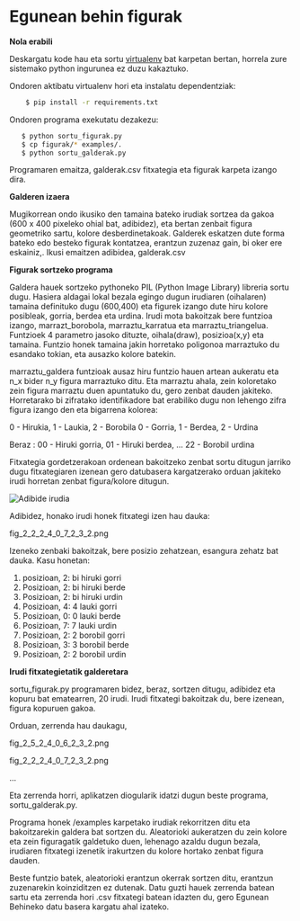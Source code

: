# Egunean behin figurak

**Nola erabili**

Deskargatu kode hau eta sortu [virtualenv](https://virtualenv.pypa.io/en/latest/) bat
karpetan bertan, horrela zure sistemako python ingurunea ez duzu kakaztuko.

Ondoren aktibatu virtualenv hori eta instalatu dependentziak:

```bash
    $ pip install -r requirements.txt
```

Ondoren programa exekutatu dezakezu:

```bash
   $ python sortu_figurak.py
   $ cp figurak/* examples/.
   $ python sortu_galderak.py
```

Programaren emaitza, galderak.csv fitxategia eta figurak karpeta izango dira.

**Galderen izaera**

Mugikorrean ondo ikusiko den tamaina bateko irudiak sortzea da gakoa (600 x 400 pixeleko ohial bat, adibidez), eta bertan zenbait figura geometriko sartu, kolore desberdinetakoak. Galderek eskatzen dute forma bateko edo besteko figurak kontatzea, erantzun zuzenaz gain, bi oker ere eskainiz,. Ikusi emaitzen adibidea, galderak.csv

**Figurak sortzeko programa**

Galdera hauek sortzeko pythoneko PIL (Python Image Library) libreria sortu dugu.
Hasiera aldagai lokal bezala egingo dugun irudiaren (oihalaren) tamaina definituko dugu (600,400) eta figurek izango dute hiru kolore posibleak, gorria, berdea eta urdina.
Irudi mota bakoitzak bere funtzioa izango, marrazt_borobola, marraztu_karratua eta marraztu_triangelua.
Funtzioek 4 parametro jasoko dituzte, oihala(draw), posizioa(x,y) eta tamaina.
Funtzio honek tamaina jakin horretako poligonoa marraztuko du esandako tokian, eta ausazko kolore batekin.

marraztu_galdera funtzioak ausaz hiru funtzio hauen artean aukeratu eta n_x bider n_y figura marraztuko ditu.
Eta marraztu ahala, zein koloretako zein figura marraztu duen apuntatuko du, gero zenbat dauden jakiteko.
Horretarako bi zifratako identifikadore bat erabiliko dugu non lehengo zifra figura izango den eta bigarrena kolorea:

0 - Hirukia, 1 - Laukia, 2 - Borobila
0 - Gorria, 1 - Berdea, 2 - Urdina

Beraz :
00 - Hiruki gorria,
01 - Hiruki berdea,
...
22 - Borobil urdina

Fitxategia gordetzerakoan ordenean bakoitzeko zenbat sortu ditugun jarriko dugu fitxategiaren izenean gero datubasera kargatzerako orduan jakiteko irudi horretan zenbat figura/kolore ditugun.

![Adibide irudia](https://github.com/egunean-behin/egunean_behin_figurak/blob/master/examples/fig_2_2_2_4_0_7_2_3_2.png?raw=true)

Adibidez, honako irudi honek fitxategi izen hau dauka:

fig_2_2_2_4_0_7_2_3_2.png

Izeneko zenbaki bakoitzak, bere posizio zehatzean, esangura zehatz bat dauka. Kasu honetan:

1. posizioan, 2: bi hiruki gorri
2. Posizioan, 2: bi hiruki berde
3. Posizioan, 2: bi hiruki urdin
4. Posizioan, 4: 4 lauki gorri
5. Posizioan, 0: 0 lauki berde
6. Posizioan, 7: 7 lauki urdin
7. Posizioan, 2: 2 borobil gorri
8. Posizioan, 3: 3 borobil berde
9. Posizioan, 2: 2 borobil urdin

**Irudi fitxategietatik galderetara**

sortu_figurak.py programaren bidez, beraz, sortzen ditugu, adibidez eta kopuru bat ematearren, 20 irudi. Irudi fitxategi bakoitzak du, bere izenean, figura kopuruen gakoa.

Orduan, zerrenda hau daukagu,

fig_2_5_2_4_0_6_2_3_2.png

fig_2_2_2_4_0_7_2_3_2.png

...

Eta zerrenda horri, aplikatzen diogularik idatzi dugun beste programa, sortu_galderak.py.

Programa honek /examples karpetako irudiak rekorritzen ditu eta bakoitzarekin galdera bat sortzen du. Aleatorioki aukeratzen du zein kolore eta zein figuragatik galdetuko duen, lehenago azaldu dugun bezala, irudiaren fitxategi izenetik irakurtzen du kolore hortako zenbat figura dauden.

Beste funtzio batek, aleatorioki erantzun okerrak sortzen ditu, erantzun zuzenarekin koinziditzen ez dutenak.
Datu guzti hauek zerrenda batean sartu eta zerrenda hori .csv fitxategi batean idazten du, gero Egunean Behineko datu basera kargatu ahal izateko.
